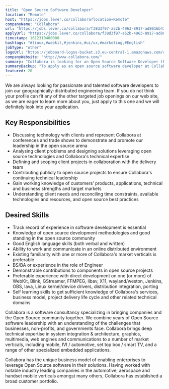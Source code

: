 ```yaml
---
title: "Open Source Software Developer"
location: "Remote"
host: "https://jobs.lever.co/collabora?location=Remote"
companyName: "Collabora"
url: "https://jobs.lever.co/collabora/f38d3f97-a52b-4963-8917-ad8016b43c23"
applyUrl: "https://jobs.lever.co/collabora/f38d3f97-a52b-4963-8917-ad8016b43c23/apply"
timestamp: 1612310400000
hashtags: "#linux,#webkit,#jenkins,#ui/ux,#marketing,#English"
jobType: "other"
logoUrl: "https://jobboard-logos-bucket.s3.eu-central-1.amazonaws.com/collabora"
companyWebsite: "http://www.collabora.com/"
summary: "Collabora is looking for an Open Source Software Developer that has experience in software development."
summaryBackup: "To apply as an open source software developer at Collabora, you preferably need to have some knowledge of: #marketing, #linux, #ui/ux."
featured: 20
---
```


We are always looking for passionate and talented software developers to join our geographically-distributed engineering team. If you do not think your profile can fit any of the other targeted job openings on our web site, as we are eager to learn more about you, just apply to this one and we will definitely look into your application.

## Key Responsibilities

*   Discussing technology with clients and represent Collabora at conferences and trade shows to demonstrate and promote our leadership in the open source arena
*   Analysing client problems and designing solutions leveraging open source technologies and Collabora's technical expertise
*   Defining and scoping client projects in collaboration with the delivery team
*   Contributing publicly to open source projects to ensure Collabora's continuing technical leadership
*   Gain working knowledge of customers’ products, applications, technical and business strengths and target markets
*   Understanding client needs and reconciling time constraints, available technologies and resources, and open source best practices

## Desired Skills

*   Track record of experience in software development is essential
*   Knowledge of open source development methodologies and good standing in the open source community
*   Good English language skills (both verbal and written)
*   Ability to work and communicate in an online distributed environment
*   Existing familiarity with one or more of Collabora's market verticals is preferable
*   BS/BA or experience in the role of Engineer
*   Demonstrable contributions to components in open source projects
*   Preferable experience with direct development on one (or more) of WebKit, Blink, GStreamer, FFMPEG, libav, X11, wayland/weston, Jenkins, OBS, lava, Linux kernel/device drivers, distribution integration, porting
*   Self learning skills to get sufficient knowledge of Collabora's services, business model, project delivery life cycle and other related technical domains

Collabora is a software consultancy specializing in bringing companies and the Open Source community together. We combine years of Open Source software leadership with an understanding of the challenges that businesses, non-profits, and governments face. Collabora brings deep technical expertise in system integration & architecture, graphics, multimedia, web engines and communications to a number of market verticals, including mobile, IVI / automotive, set top box / smart TV, and a range of other specialized embedded applications.

Collabora has the unique business model of enabling enterprises to leverage Open Source software in their solutions. Having worked with notable industry leading companies in the automotive, aerospace and handset mobile verticals amongst many others, Collabora has established a broad customer portfolio.
